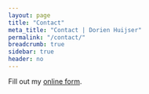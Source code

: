 ```yaml
---
layout: page
title: "Contact"
meta_title: "Contact | Dorien Huijser"
permalink: "/contact/"
breadcrumb: true
sidebar: true
header: no
---
```

<div id="wufoo-z113wl420gtib33"> Fill out my <a href="https://dorienhuijser.wufoo.com/forms/z113wl420gtib33">online form</a>. </div> <script type="text/javascript"> var z113wl420gtib33; (function(d, t) { var s = d.createElement(t), options = { 'userName':'dorienhuijser', 'formHash':'z113wl420gtib33', 'autoResize':true, 'height':'520', 'async':true, 'host':'wufoo.com', 'header':'show', 'ssl':true }; s.src = ('https:' == d.location.protocol ?'https://':'http://') + 'secure.wufoo.com/scripts/embed/form.js'; s.onload = s.onreadystatechange = function() { var rs = this.readyState; if (rs) if (rs != 'complete') if (rs != 'loaded') return; try { z113wl420gtib33 = new WufooForm(); z113wl420gtib33.initialize(options); z113wl420gtib33.display(); } catch (e) { } }; var scr = d.getElementsByTagName(t)[0], par = scr.parentNode; par.insertBefore(s, scr); })(document, 'script'); </script>